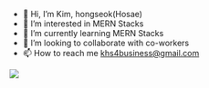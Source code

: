 - 👋 Hi, I’m Kim, hongseok(Hosae)
- 👀 I’m interested in MERN Stacks
- 🌱 I’m currently learning MERN Stacks
- 💞️ I’m looking to collaborate with co-workers
- 📫 How to reach me khs4business@gmail.com


<img src="https://img.shields.io/badge/Html-3DDC84?style=flat-square&logo=Android&logoColor=white"/>
<!---
Hosae-Coding/Hosae-Coding is a ✨ special ✨ repository because its `README.md` (this file) appears on your GitHub profile.
You can click the Preview link to take a look at your changes.
--->
